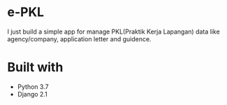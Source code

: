 # e-PKL
I just build a simple app for manage PKL(Praktik Kerja Lapangan) data like agency/company, application letter and guidence.

# Built with
* Python 3.7
* Django 2.1
